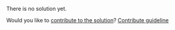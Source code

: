 
There is no solution yet.

Would you like to [contribute to the solution](https://github.com/BFEdev/BFE.dev-solutions/blob/main/question/how-to-communicate-between-webview-and-native-client_en.md)? [Contribute guideline](https://github.com/BFEdev/BFE.dev-solutions#how-to-contribute)
